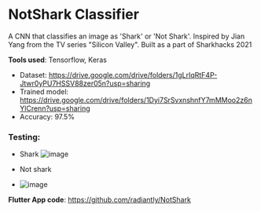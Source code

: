 # NotShark Classifier

A CNN that classifies an image as 'Shark' or 'Not Shark'. Inspired by Jian Yang from the TV series "Silicon Valley". Built as a part of Sharkhacks 2021

**Tools used**: Tensorflow, Keras

- Dataset: https://drive.google.com/drive/folders/1gLrIqRtF4P-Jtwr0yPU7HSSV88zer05n?usp=sharing
- Trained model: https://drive.google.com/drive/folders/1Dyi7SrSvxnshnfY7mMMoo2z6nYlCrenn?usp=sharing
- Accuracy: 97.5%

### Testing:
- Shark
![image](https://user-images.githubusercontent.com/38370518/131239331-1e9b192d-c9ce-4ed8-9487-91bb324e4b9f.png)

- Not shark
- ![image](https://user-images.githubusercontent.com/38370518/131239343-39272526-a1b4-49f2-bb0a-f6ec8757a048.png)


**Flutter App code**: https://github.com/radiantly/NotShark
